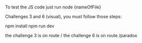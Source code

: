To test the JS code just run node {nameOfFile}

Challenges 3 and 6 (visual), you must follow those steps:

npm install
npm run dev

the challenge 3 is on route /
the challenge 6 is on route /paradox
